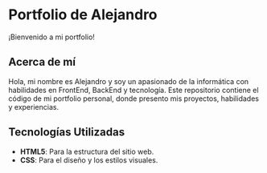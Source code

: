 # Portfolio de Alejandro

¡Bienvenido a mi portfolio!

## Acerca de mí

Hola, mi nombre es Alejandro y soy un apasionado de la informática con habilidades en FrontEnd, BackEnd y tecnología. Este repositorio contiene el código de mi portfolio personal, donde presento mis proyectos, habilidades y experiencias.

## Tecnologías Utilizadas

- **HTML5**: Para la estructura del sitio web.
- **CSS**: Para el diseño y los estilos visuales.
